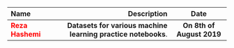 | Name | Description | Date
| :- |-------------: | :-:
|<font color=red>__Reza Hashemi__</font>| __Datasets for various machine learning practice notebooks__.  | __On 8th of August 2019__
